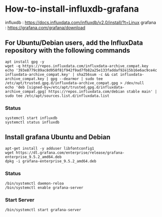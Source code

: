 # How-to-install-influxdb-grafana
influxdb : https://docs.influxdata.com/influxdb/v2.0/install/?t=Linux
grafana : https://grafana.com/grafana/download

## For Ubuntu/Debian users, add the InfluxData repository with the following commands
```
apt install gpg -y
wget -q https://repos.influxdata.com/influxdata-archive_compat.key
echo '393e8779c89ac8d958f81f942f9ad7fb82a25e133faddaf92e15b16e6ac9ce4c influxdata-archive_compat.key' | sha256sum -c && cat influxdata-archive_compat.key | gpg --dearmor | sudo tee /etc/apt/trusted.gpg.d/influxdata-archive_compat.gpg > /dev/null
echo 'deb [signed-by=/etc/apt/trusted.gpg.d/influxdata-archive_compat.gpg] https://repos.influxdata.com/debian stable main' | sudo tee /etc/apt/sources.list.d/influxdata.list
```
### Status
```
systemctl start influxdb
systemctl status influxdb
```

## Install grafana Ubuntu and Debian
```
apt-get install -y adduser libfontconfig1
wget https://dl.grafana.com/enterprise/release/grafana-enterprise_9.5.2_amd64.deb
dpkg -i grafana-enterprise_9.5.2_amd64.deb
```
### Status
```
/bin/systemctl daemon-reloa
/bin/systemctl enable grafana-server
```
### Start Server
```
/bin/systemctl start grafana-server
```
